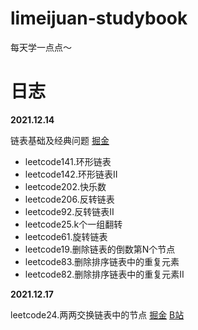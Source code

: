 # limeijuan-studybook

每天学一点点～

# 日志
**2021.12.14**

链表基础及经典问题 [掘金](https://juejin.cn/post/7041363407991209997)

- leetcode141.环形链表
- leetcode142.环形链表II
- leetcode202.快乐数
- leetcode206.反转链表
- leetcode92.反转链表II
- leetcode25.k个一组翻转
- leetcode61.旋转链表
- leetcode19.删除链表的倒数第N个节点
- leetcode83.删除排序链表中的重复元素
- leetcode82.删除排序链表中的重复元素II


**2021.12.17**

leetcode24.两两交换链表中的节点 [掘金](https://juejin.cn/post/7042310523253161998)  [B站](https://www.bilibili.com/video/BV1Ja411k7xL?spm_id_from=333.999.0.0)
